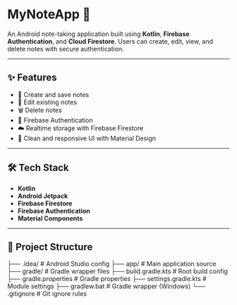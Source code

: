 # MyNoteApp 📒

An Android note-taking application built using **Kotlin**, **Firebase Authentication**, and **Cloud Firestore**. Users can create, edit, view, and delete notes with secure authentication.

---

## ✨ Features

- 📌 Create and save notes
- 📝 Edit existing notes
- 🗑️ Delete notes
- 🔐 Firebase Authentication
- ☁️ Realtime storage with Firebase Firestore
- 🎨 Clean and responsive UI with Material Design

---

## 🛠️ Tech Stack

- **Kotlin**
- **Android Jetpack**
- **Firebase Firestore**
- **Firebase Authentication**
- **Material Components**

---

## 📂 Project Structure

├── .idea/ # Android Studio config
├── app/ # Main application source
├── gradle/ # Gradle wrapper files
├── build.gradle.kts # Root build config
├── gradle.properties # Gradle properties
├── settings.gradle.kts # Module settings
├── gradlew.bat # Gradle wrapper (Windows)
└── .gitignore # Git ignore rules
